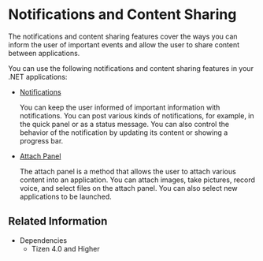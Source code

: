 # Notifications and Content Sharing


The notifications and content sharing features cover the ways you can inform the user of important events and allow the user to share content between applications.

You can use the following notifications and content sharing features in your .NET applications:

-   [Notifications](noti.md)

    You can keep the user informed of important information with notifications. You can post various kinds of notifications, for example, in the quick panel or as a status message. You can also control the behavior of the notification by updating its content or showing a progress bar.

-   [Attach Panel](attach-panel.md)

    The attach panel is a method that allows the user to attach various content into an application. You can attach images, take pictures, record voice, and select files on the attach panel. You can also select new applications to be launched.


## Related Information
* Dependencies
  -   Tizen 4.0 and Higher

